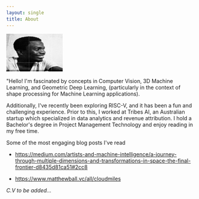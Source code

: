 ```yaml
---
layout: single
title: About
---
```


<img src="/me.jpeg" alt="My picture" width="150" height="100" />

"Hello! I'm fascinated by concepts in Computer Vision, 3D Machine Learning, and Geometric Deep Learning, (particularly in the context of shape processing for Machine Learning applications). 

Additionally, I've recently been exploring RISC-V, and it has been a fun and challenging experience. Prior to this, I worked at Tribes AI, an Australian startup which specialized in data analytics and revenue attribution. I hold a Bachelor's degree in Project Management Technology and enjoy reading in my free time.

Some of the most engaging blog posts I've read
- https://medium.com/artists-and-machine-intelligence/a-journey-through-multiple-dimensions-and-transformations-in-space-the-final-frontier-d8435d81ca51#2cc8

- https://www.matthewball.vc/all/cloudmiles

*C.V to be added...*